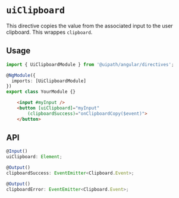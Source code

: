 # `uiClipboard`

This directive copies the value from the associated input to the user clipboard. This wrappes `clipboard`.

## Usage

```typescript
import { UiClipboardModule } from '@uipath/angular/directives';

@NgModule({
  imports: [UiClipboardModule]
})
export class YourModule {}
```

```html
    <input #myInput />
    <button [uiClipboard]="myInput"
        (clipboardSuccess)="onClipboardCopy($event)">
    </button>
```

## API

```typescript
@Input()
uiClipboard: Element;

@Output()
clipboardSuccess: EventEmitter<Clipboard.Event>;

@Output()
clipboardError: EventEmitter<Clipboard.Event>;
```
